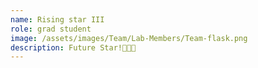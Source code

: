 ```yaml
---
name: Rising star III
role: grad student
image: /assets/images/Team/Lab-Members/Team-flask.png
description: Future Star!🌟🌟🌟
---
```

